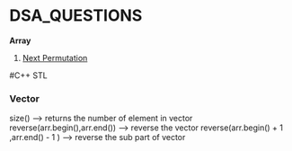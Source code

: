 # DSA_QUESTIONS
<b>Array</b> <br>
<ol>
  <li> <a href = "https://leetcode.com/problems/next-permutation/">Next Permutation</a> </li>
</ol>

#C++ STL
<h3>Vector</h3>
size() --> returns the number of element in vector
reverse(arr.begin(),arr.end()) --> reverse the vector
reverse(arr.begin() + 1 ,arr.end() - 1 ) --> reverse the sub part of vector
